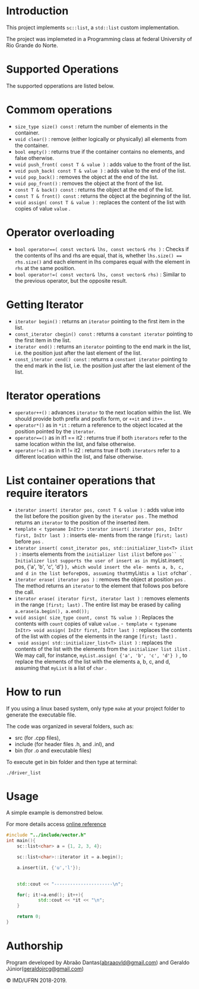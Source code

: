 # Introduction #

This project implements `sc::list`, a `std::list` custom implementation.

The project was implemeted in a Programming class at federal University of Rio Grande do Norte.

# Supported Operations #

The supported opperations are listed below.

# Commom operations #

- `size_type size() const` : return the number of elements in the container.
- `void clear()` : remove (either logically or physically) all elements from the container.
- `bool empty()` : returns true if the container contains no elements, and false otherwise.
- `void push_front( const T & value )` : adds value to the front of the list.
- `void push_back( const T & value )` : adds value to the end of the list.
- `void pop_back()` : removes the object at the end of the list.
- `void pop_front()` : removes the object at the front of the list.
- `const T & back() const` : returns the object at the end of the list.
- `const T & front() const` : returns the object at the beginning of the list.
- `void assign( const T & value )` : replaces the content of the list with copies of value `value` .

# Operator overloading #

- `bool operator==( const vector& lhs, const vector& rhs )` : Checks if
the contents of lhs and rhs are equal, that is, whether `lhs.size() == rhs.size()`
and each element in lhs compares equal with the element in `rhs` at the same position.
- `bool operator!=( const vector& lhs, const vector& rhs)` : Similar to the
previous operator, but the opposite result.

# Getting Iterator #

- `iterator begin()` : returns an `iterator` pointing to the first item in the list.
- `const_iterator cbegin() const` : returns a `constant iterator` pointing to the first
item in the list.
- `iterator end()` : returns an `iterator` pointing to the end mark in the list, i.e. the position
just after the last element of the list.
- `const_iterator cend() const` : returns a `constant iterator` pointing to the end mark
in the list, i.e. the position just after the last element of the list.

# Iterator operations #
- `operator++()` : advances `iterator` to the next location within the list. We should provide
both prefix and posfix form, or `++it` and `it++` .
- `operator*()` as in `*it` : return a reference to the object located at the position pointed
by the `iterator`.
- `operator==()` as in it1 == it2 : returns true if both `iterators` refer to the same
location within the list, and false otherwise.
- `operator!=()` as in it1 != it2 : returns true if both `iterators` refer to a different
location within the list, and false otherwise.

# List container operations that require iterators #
- `iterator insert( iterator pos, const T & value )` : adds value into the
list before the position given by the `iterator pos` . The method returns an `iterator` to the
position of the inserted item.
- `template < typename InItr>
iterator insert( iterator pos, InItr first, InItr last )` : inserts ele-
ments from the range `[first; last)` before `pos` .
- `iterator insert( const_iterator pos, std::initializer_list<T> ilist )` :
inserts elements from the `initializer list ilist` before `pos`` . Initializer list supports the user
of insert as in `myList.insert( pos, {'a', 'b', 'c', 'd'} )` , which would insert the ele-
ments a, b, c, and d in the list before `pos` , assuming that `myList` is a list of `char` .
- `iterator erase( iterator pos )` : removes the object at position `pos` . The
method returns an `iterator` to the element that follows pos before the call.
- `iterator erase( iterator first, iterator last )` : removes elements in the
range `[first; last)` . The entire list may be erased by calling `a.erase(a.begin(), a.end());`
- `void assign( size_type count, const T& value )` : Replaces the contents
with `count` copies of value `value` .
-` template < typename InItr>
void assign( InItr first, InItr last )` : replaces the contents of the list with
copies of the elements in the range `[first; last)` .
- ` void assign( std::initializer_list<T> ilist )` : replaces the contents of
the list with the elements from the `initializer list ilist` .
We may call, for instance, `myList.assign( {'a', 'b', 'c', 'd'} )` , to replace the elements
of the list with the elements a, b, c, and d, assuming that `myList` is a list of `char` .

# How to run #

If you using a linux based system, only type `make` at your project folder to generate the executable file.

The code was organized in several folders, such as:
- src (for .cpp files),
- include (for header
files .h, and .inl), and
- bin (for .o and executable files)

To execute get in bin folder and then type at terminal:

`./driver_list`


# Usage #

A simple example is demonstred below.

For more details access [online reference](http://en.cppreference.com/w/cpp/container/list)

```cpp
#include "../include/vector.h"
int main(){
	sc::list<char> a = {1, 2, 3, 4};

	sc::list<char>::iterator it = a.begin();

	a.insert(it, {'u','l'});

	
	std::cout << "----------------------\n";

	for(; it!=a.end(); it++){
			std::cout << *it << "\n";
	}

	return 0;
}
```

# Authorship

Program developed by Abraão Dantas(<abraaovld@gmail.com>) and Geraldo Júnior(<geraldojrcg@gmail.com>)

&copy; IMD/UFRN 2018-2019.
